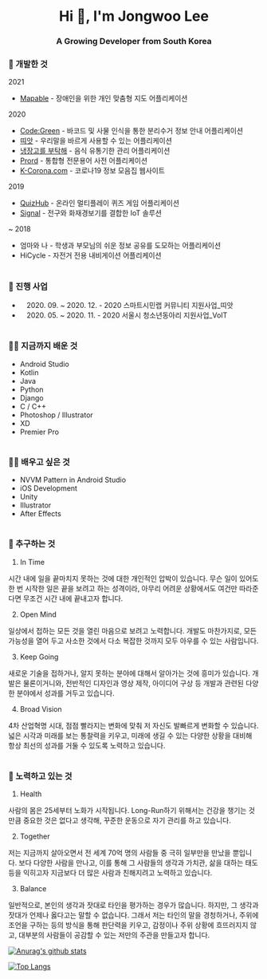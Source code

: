 <h1 align="center">Hi 👋, I'm Jongwoo Lee</h1>
<h3 align="center">A Growing Developer from South Korea</h3>

### 🏅 개발한 것

2021

- [Mapable](https://github.com/sunrinint/Mapable) - 장애인을 위한 개인 맞춤형 지도 어플리케이션

2020

- [Code:Green](https://github.com/sunrinint/DigitalContents2020) - 바코드 및 사물 인식을 통한 분리수거 정보 안내 어플리케이션
- [띠앗](https://github.com/sunrinint/CitizenLab2020) - 우리말을 바르게 사용할 수 있는 어플리케이션
- [냉장고를 부탁해](https://github.com/sunrinint/BestBefore) - 음식 유통기한 관리 어플리케이션
- [Prord](https://github.com/sunrinint/Prord) - 통합형 전문용어 사전 어플리케이션
- [K-Corona.com](https://github.com/sunrinint/K-Corona.com) - 코로나19 정보 모음집 웹사이트

2019

- [QuizHub](https://github.com/sunrinint/QuizHub) - 온라인 멀티플레이 퀴즈 게임 어플리케이션
- [Signal](https://github.com/sunrinint/Signal) - 전구와 화재경보기를 결합한 IoT 솔루션

~ 2018

- 엄마와 나 - 학생과 부모님의 쉬운 정보 공유를 도모하는 어플리케이션
- HiCycle - 자전거 전용 내비게이션 어플리케이션

#

### 🏅 진행 사업

- ㅤ2020. 09. ~ 2020. 12. - 2020 스마트시민랩 커뮤니티 지원사업_띠앗
- ㅤ2020. 05. ~ 2020. 11. - 2020 서울시 청소년동아리 지원사업_VoIT 

# 

### 👨‍💻 지금까지 배운 것

- Android Studio
- Kotlin
- Java
- Python
- Django
- C / C++
- Photoshop / Illustrator
- XD
- Premier Pro

# 

### 👨‍💻 배우고 싶은 것

- NVVM Pattern in Android Studio
- iOS Development
- Unity
- Illustrator
- After Effects

# 

### 🏁 추구하는 것

1. In Time

시간 내에 일을 끝마치지 못하는 것에 대한 개인적인 압박이 있습니다.
무슨 일이 있어도 한 번 시작한 일은 끝을 보려고 하는 성격이라, 아무리 어려운 상황에서도 여건만 따라준다면 무조건 시간 내에 끝내고자 합니다.

2. Open Mind

일상에서 접하는 모든 것을 열린 마음으로 보려고 노력합니다.
개발도 마찬가지로, 모든 가능성을 열어 두고 사소한 것에서 다소 복잡한 것까지 모두 아우를 수 있는 사람입니다.

3. Keep Going

새로운 기술을 접하거나, 알지 못하는 분야에 대해서 알아가는 것에 흥미가 있습니다.
개발은 물론이거니와, 전반적인 디자인과 영상 제작, 아이디어 구상 등 개발과 관련된 다양한 분야에서 성과를 거두고 있습니다.

4. Broad Vision

4차 산업혁명 시대, 점점 빨라지는 변화에 맞춰 저 자신도 발빠르게 변화할 수 있습니다.
넓은 시각과 미래를 보는 통찰력을 키우고, 미래에 생길 수 있는 다양한 상황을 대비해 항상 최선의 성과를 거둘 수 있도록 노력하고 있습니다.

# 

### 🚩 노력하고 있는 것

1. Health

사람의 몸은 25세부터 노화가 시작됩니다.
Long-Run하기 위해서는 건강을 챙기는 것 만큼 중요한 것은 없다고 생각해, 꾸준한 운동으로 자기 관리를 하고 있습니다.

2. Together

저는 지금까지 살아오면서 전 세계 70억 명의 사람들 중 극히 일부만을 만났을 뿐입니다.
보다 다양한 사람을 만나고, 이를 통해 그 사람들의 생각과 가치관, 삶을 대하는 태도 등을 익히고자 지금보다 더 많은 사람과 친해지려고 노력하고 있습니다.

3. Balance

일반적으로, 본인의 생각과 잣대로 타인을 평가하는 경우가 많습니다. 하지만, 그 생각과 잣대가 언제나 옳다고는 말할 수 없습니다. 그래서 저는 타인의 말을 경청하거나, 주위에 조언을 구하는 등의 방식을 통해 판단력을 키우고, 감정이나 주위 상황에 흐뜨러지지 않고, 대부분의 사람들이 공감할 수 있는 저만의 주관을 만들고자 합니다.


[![Anurag's github stats](https://github-readme-stats.vercel.app/api?username=sunrinint&show_icons=true&theme=radical)](https://github.com/sunrinint)

[![Top Langs](https://github-readme-stats.vercel.app/api/top-langs/?username=sunrinint&langs_count=10&layout=compact&show_icons=true&theme=radical)](https://github.com/sunrinint)
